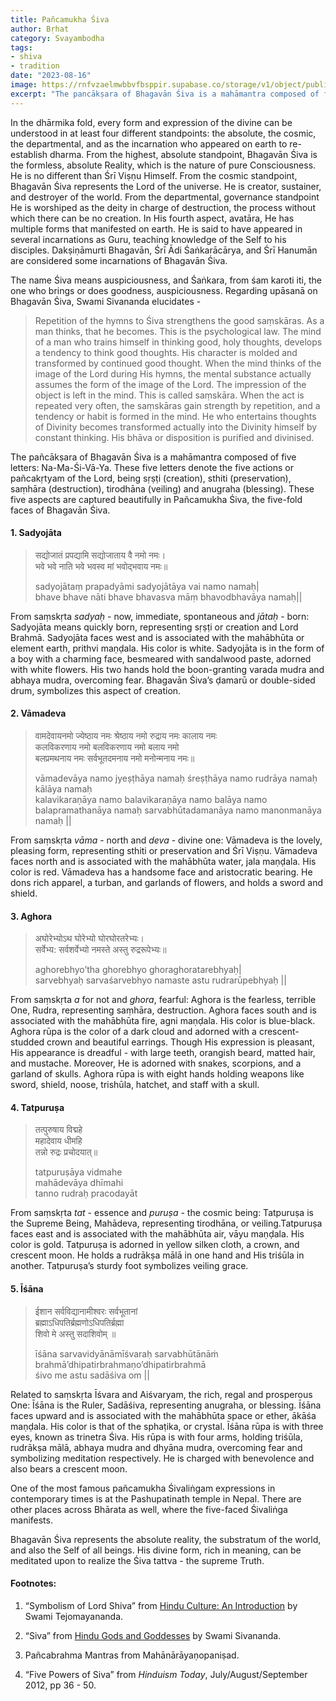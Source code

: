 ```yaml
---
title: Pañcamukha Śiva
author: Bṛhat
category: Svayambodha
tags: 
- shiva
- tradition
date: "2023-08-16"
image: https://rnfvzaelmwbbvfbsppir.supabase.co/storage/v1/object/public/brhatwebsite/05dhiti/panchmukhashiva.webp
excerpt: "The pancākṣara of Bhagavān Śiva is a mahāmantra composed of five letters: Na-Ma-Śi-Vā-Ya. These five letters denote the five actions or pañca-kṛtyam of the Bhagvān Śiva: Sṛṣṭi (creation), Sthiti (preservation), Saṃhāra (destruction), Tirodhāna (veiling), Anugraha (blessing). These five aspects are captured beautifully in Pañcamukha Śiva, the five-fold faces of Bhagavān Śiva."
---
```


In the dhārmika fold, every form and expression of the divine can be understood in at least four different standpoints: the absolute, the cosmic, the departmental, and as the incarnation who appeared on earth to re-establish dharma. From the highest, absolute standpoint, Bhagavān Śiva is the formless, absolute Reality, which is the nature of pure Consciousness. He is no different than Śrī Viṣṇu Himself. From the cosmic standpoint, Bhagavān Śiva represents the Lord of the universe. He is creator, sustainer, and destroyer of the world. From the departmental, governance standpoint He is worshiped as the deity in charge of destruction, the process without which there can be no creation. In His fourth aspect, avatāra, He has multiple forms that manifested on earth. He is said to have appeared in several incarnations as Guru, teaching knowledge of the Self to his disciples. Dakṣiṇāmurti Bhagavān, Śrī Ādi Śaṅkarācārya, and Śrī Hanumān are considered some incarnations of Bhagavān Śiva. 

The name Śiva means auspiciousness, and Śaṅkara, from śam karoti iti, the one who brings or does goodness, auspiciousness. Regarding upāsanā on Bhagavān Śiva, Swami Sivananda elucidates - 

>Repetition of the hymns to Śiva strengthens the good saṃskāras. As a man thinks, that he becomes. This is the psychological law. The mind of a man who trains himself in thinking good, holy thoughts, develops a tendency to think good thoughts. His character is molded and transformed by continued good thought. When the mind thinks of the image of the Lord during His hymns, the mental substance actually assumes the form of the image of the Lord. The impression of the object is left in the mind. This is called saṃskāra. When the act is repeated very often, the saṃskāras gain strength by repetition, and a tendency or habit is formed in the mind. He who entertains thoughts of Divinity becomes transformed actually into the Divinity himself by constant thinking. His bhāva or disposition is purified and divinised.

The pañcākṣara of Bhagavān Śiva is a mahāmantra composed of five letters: Na-Ma-Śi-Vā-Ya. These five letters denote the five actions or pañcakṛtyam of the Lord, being sṛṣṭi (creation), sthiti (preservation), saṃhāra (destruction), tirodhāna (veiling) and anugraha (blessing). These five aspects are captured beautifully in Pañcamukha Śiva, the five-fold faces of Bhagavān Śiva.

#### 1. Sadyojāta

>सद्योजातं प्रपद्यामि सद्योजाताय वै नमो नमः।  
>भवे भवे नाति भवे भवस्व मां भवोद्भवाय नमः॥
>
>sadyojātaṃ prapadyāmi sadyojātāya vai namo namaḥ|  
>bhave bhave nāti bhave bhavasva māṃ bhavodbhavāya namaḥ||

From saṃskṛta _sadyaḥ_ - now, immediate, spontaneous and _jātaḥ_ - born: Sadyojāta means quickly born, representing sṛṣṭi or creation and Lord Brahmā. Sadyojāta faces west and is associated with the mahābhūta or element earth, prithvi maṇḍala. His color is white. Sadyojāta is in the form of a boy with a charming face, besmeared with sandalwood paste, adorned with white flowers. His two hands hold the boon-granting varada mudra and abhaya mudra, overcoming fear. Bhagavān Śiva’s ḍamarū or double-sided drum, symbolizes this aspect of creation.

#### 2. Vāmadeva

>वामदेवायनमो ज्येष्ठाय नमः श्रेष्ठाय नमो रुद्राय नमः कालाय नमः  
>कलविकरणाय नमो बलविकरणाय नमो बलाय नमो  
>बलप्रमथनाय नमः सर्वभूतदमनाय नमो मनोन्मनाय नमः॥
>
>vāmadevāya namo jyeṣṭhāya namaḥ śreṣṭhāya namo rudrāya namaḥ kālāya namaḥ  
>kalavikaraṇāya namo balavikaraṇāya namo balāya namo  
>balapramathanāya namaḥ sarvabhūtadamanāya namo manonmanāya namaḥ ||

From saṃskṛta _vāma_ - north and _deva_ - divine one: Vāmadeva is the lovely, pleasing form, representing sthiti or preservation and Śrī Viṣṇu. Vāmadeva faces north and is associated with the mahābhūta water, jala maṇḍala. His color is red. Vāmadeva has a handsome face and aristocratic bearing. He dons rich apparel, a turban, and garlands of flowers, and holds a sword and shield.

#### 3. Aghora

>अघोरेभ्योऽथ घोरेभ्यो घोरघोरतरेभ्यः।  
>सर्वेभ्य: सर्वशर्वेभ्यो नमस्ते अस्तु रुद्ररूपेभ्यः॥
>
>aghorebhyo’tha ghorebhyo ghoraghoratarebhyaḥ|  
>sarvebhyaḥ sarvaśarvebhyo namaste astu rudrarūpebhyaḥ ||

From saṃskṛta _a_ for not and _ghora_, fearful: Aghora is the fearless, terrible One, Rudra, representing saṃhāra, destruction. Aghora faces south and is associated with the mahābhūta fire, agni maṇḍala. His color is blue-black. Aghora rūpa is the color of a dark cloud and adorned with a crescent-studded crown and beautiful earrings. Though His expression is pleasant, His appearance is dreadful - with large teeth, orangish beard, matted hair, and mustache. Moreover, He is adorned with snakes, scorpions, and a garland of skulls. Aghora rūpa is with eight hands holding weapons like sword, shield, noose, trishūla, hatchet, and staff with a skull. 

#### 4. Tatpuruṣa

>तत्पुरुषाय विद्महे  
>महादेवाय धीमहि  
>तन्नो रुद्रः प्रचोदयात्॥
>
>tatpuruṣāya vidmahe  
>mahādevāya dhīmahi  
>tanno rudraḥ pracodayāt

From saṃskṛta _tat_ - essence and _puruṣa_ - the cosmic being: Tatpuruṣa is the Supreme Being, Mahādeva, representing tirodhāna, or veiling.Tatpuruṣa faces east and is associated with the mahābhūta air, vāyu maṇḍala. His color is gold. Tatpuruṣa is adorned in yellow silken cloth, a crown, and crescent moon. He holds a rudrākṣa mālā in one hand and His triśūla in another. Tatpuruṣa’s sturdy foot symbolizes veiling grace.

#### 5. Īśāna 

>ईशान सर्वविद्यानामीश्वरः सर्वभूतानां  
>ब्रह्माऽधिपतिर्ब्रह्मणोऽधिपतिर्ब्रह्मा  
>शिवो मे अस्तु सदाशिवोम् ॥
>
>īśāna sarvavidyānāmīśvaraḥ sarvabhūtānāṁ  
>brahmā’dhipatirbrahmaṇo’dhipatirbrahmā  
>śivo me astu sadāśiva om ||

Related to saṃskṛta Īśvara and Aiśvaryam, the rich, regal and prosperous One: Īśāna is the Ruler, Sadāśiva, representing anugraha, or blessing. Īśāna faces upward and is associated with the mahābhūta space or ether, ākāśa maṇḍala. His color is that of the sphaṭika, or crystal. Īśāna rūpa is with three eyes, known as trinetra Śiva. His rūpa is with four arms, holding triśūla, rudrākṣa mālā, abhaya mudra and dhyāna mudra, overcoming fear and symbolizing meditation respectively. He is charged with benevolence and also bears a crescent moon. 

One of the most famous pañcamukha Śivaliṅgam expressions in contemporary times is at the Pashupatinath temple in Nepal. There are other places across Bhārata as well, where the five-faced Śivaliṅga manifests. 

Bhagavān Śiva represents the absolute reality, the substratum of the world, and also the Self of all beings. His divine form, rich in meaning, can be meditated upon to realize the Śiva tattva - the supreme Truth.

#### Footnotes:

1. “Symbolism of Lord Shiva” from <span style="text-decoration:underline;">Hindu Culture: An Introduction</span> by Swami Tejomayananda. 

2. “Siva” from <span style="text-decoration:underline;">Hindu Gods and Goddesses</span> by Swami Sivananda.

3. Pañcabrahma Mantras from Mahānārāyaṇopaniṣad.

4. “Five Powers of Siva” from _Hinduism Today_, July/August/September 2012, pp 36 - 50. 
